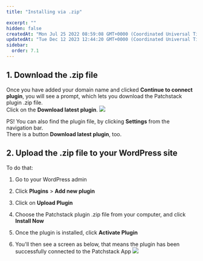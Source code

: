```yaml
---
title: "Installing via .zip"

excerpt: ""
hidden: false
createdAt: "Mon Jul 25 2022 08:59:08 GMT+0000 (Coordinated Universal Time)"
updatedAt: "Tue Dec 12 2023 12:44:20 GMT+0000 (Coordinated Universal Time)"
sidebar:
  order: 7.1
---
```

## 1. Download the .zip file

Once you have added your domain name and clicked **Continue to connect plugin**, you will see a prompt, which lets you download the Patchstack plugin .zip file.  
Click on the **Download latest plugin**.
![](@images/patchstack-add-site-step-2.jpeg)

PS! You can also find the plugin file, by clicking **Settings** from the navigation bar.  
There is a button **Download latest plugin**, too.

## 2. Upload the .zip file to your WordPress site

To do that:
<Steps>
1. Go to your WordPress admin

2. Click **Plugins** > **Add new plugin**

3. Click on **Upload Plugin**

4. Choose the Patchstack plugin .zip file from your computer, and click **Install Now**

5. Once the plugin is installed, click **Activate Plugin**

6. You'll then see a screen as below, that means the plugin has been successfully connected to the Patchstack App
![](@images/f391553-patchstack-plugin-open-screen.png)
</Steps>